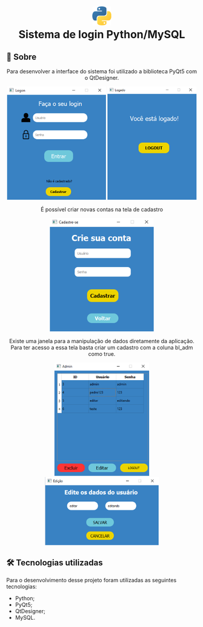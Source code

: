 <h1 align="center">
<img src="https://github.com/ipedromotta/Python/blob/main/logo.png" width="50"><br>Sistema de login Python/MySQL
</h1>

## :page_facing_up: Sobre #

<p align="center"> 
Para desenvolver a interface do sistema foi utilizado a biblioteca PyQt5 com o QtDesigner.
</p>
<p align="center">
 <img src="https://github.com/ipedromotta/Login-Python-MySQL/blob/main/preview/example1.png" height="300">
 <img src="https://github.com/ipedromotta/Login-Python-MySQL/blob/main/preview/example2.png" height="300">
</p>
<p align="center">
  É possível criar novas contas na tela de cadastro
</p>
<p align="center">
  <img src="https://github.com/ipedromotta/Login-Python-MySQL/blob/main/preview/example3.png" height="300">
</p>
<p align="center"> 
Existe uma janela para a manipulação de dados diretamente da aplicação. Para ter acesso a essa
tela basta criar um cadastro com a coluna bl_adm como true.
</p>
<p align="center">
  <img src="https://github.com/ipedromotta/Login-Python-MySQL/blob/main/preview/example4.png" height="300">
  <img src="https://github.com/ipedromotta/Login-Python-MySQL/blob/main/preview/example5.png" width="300">
</p>


## 🛠️ Tecnologias utilizadas #

Para o desenvolvimento desse projeto foram utilizadas as seguintes tecnologias:

* Python;
* PyQt5;
* QtDesigner;
* MySQL.
